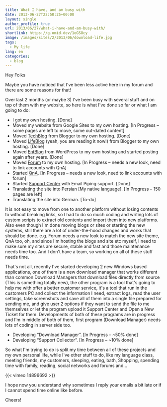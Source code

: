```yaml
---
title: What I have, and am busy with
date: 2013-06-27T22:50:25+00:00
layout: single
author_profile: true
url: 2013/06/27/what-i-have-and-am-busy-with/
shortlink: https://g.omid.dev/1oGSOcy
image: /images/sites/2/2013/06/download-life.jpg
tags:
  - My life
lang: en
categories: 
  - blog
---
```

Hey Folks

Maybe you have noticed that I've been less active here in my forum and there are some reasons for that!

Over last 2 months (or maybe 3) I've been busy with several stuff and on top of them with my website, so here is what I've done so far or what I am going to do:

* I got my own hosting. \[Done\]
* Moved my website from Google Sites to my own hosting. \[In Progress – some pages are left to move, some out-dated content\]
* Moved [TechBlog](/) from Blogger to my own hosting. \[Done\]
* Moved [LifeBlog](/) (yeah, you are reading it now!) from Blogger to my own hosting. \[Done\]
* Moved [EntBlog](/) from WordPress to my own hosting and started posting again after years. \[Done\]
* Moved [Forum](https://forum.omid.dev/) to my own hosting. \[In Progress – needs a new look, need to link accounts with QnA\]
* Started [QnA](https://qna.omid.dev/). \[In Progress – needs a new look, need to link accounts with forum\]
* Started [Support Center](https://support.omid.dev/) with Email Piping support. \[Done\]
* Translating the site into Persian [My native language]. \[In Progress – 150 pages are left\]
* Translating the site into German. \[To-do\]

It is not easy to move from one to another platform without losing contents to without breaking links, so I had to do so much coding and writing lots of custom scripts to extract old contents and import them into new platforms. Also even though I'm done moving blogs or sites or starting the new systems, still there are a lot of under-the-hood changes and works that should be done. e.g. Forum needs a new look to match the new site theme, QnA too, oh, and since I'm hosting the blogs and site etc myself, I need to make sure my sites are secure, stable and fast and those maintenance needs time too. And I don't have a team, so working on all of these stuff needs time.

That's not all, recently I've started developing 2 new Windows based applications, one of them is a new download manager that works different than common Download Managers that download files directly from source (This is something totally new), the other program is a tool that's going to help me with offer a better customer service, it's a tool that run in the customers PC and collect the information I need, extract logs, read the user settings, take screenshots and save all of them into a single file prepared for sending me, and give user 2 options if they want to send the file to me themselves or let the program upload it Support Center and Open a New Ticket for them. Developments of both of these programs are in progress and I'm in middle of both of them, first program (Download Manager) needs lots of coding in server side too.

* Developing “Download Manager”. \[In Progress – ~50% done\]
* Developing “Support Collector”. \[In Progress – ~10% done\]

So what I'm trying to do is split my time between all of these projects and my own personal life, while I've other stuff to do, like my language class, meeting friends, my customers, sleeping, eating, bath, Shopping, spending time with family, reading, social networks and forums and…

{{< vimeo 14896692 >}}

I hope now you understand why sometimes I reply your emails a bit late or if I cannot spend time online like before.

Cheers!
